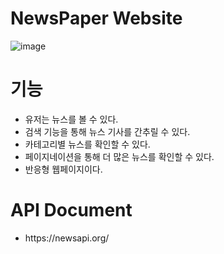 # NewsPaper Website
![image](https://github.com/chanmin97/NewsPaper/assets/92173657/3bf9e64b-1b15-4329-9373-672de083d52f)

# 기능
<ul>
  <li>유저는 뉴스를 볼 수 있다.</li>
  <li>검색 기능을 통해 뉴스 기사를 간추릴 수 있다.</li>
  <li>카테고리별 뉴스를 확인할 수 있다.</li>
  <li>페이지네이션을 통해 더 많은 뉴스를 확인할 수 있다.</li>
  <li>반응형 웹페이지이다.</li>
</ul>

# API Document
<ul>
  <li>https://newsapi.org/</li>
</ul>
